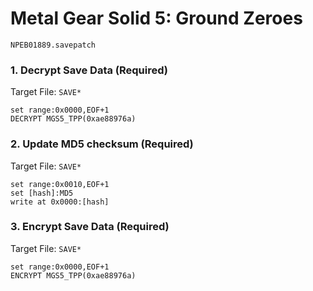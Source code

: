 #  Metal Gear Solid 5: Ground Zeroes

`NPEB01889.savepatch`

### 1. Decrypt Save Data (Required)

Target File: `SAVE*`

```
set range:0x0000,EOF+1
DECRYPT MGS5_TPP(0xae88976a)
```

### 2. Update MD5 checksum (Required)

Target File: `SAVE*`

```
set range:0x0010,EOF+1
set [hash]:MD5
write at 0x0000:[hash]
```

### 3. Encrypt Save Data (Required)

Target File: `SAVE*`

```
set range:0x0000,EOF+1
ENCRYPT MGS5_TPP(0xae88976a)
```

